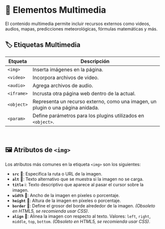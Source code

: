# 🎥 Elementos Multimedia  
El contenido multimedia permite incluir recursos externos como videos, audios, mapas, predicciones meteorológicas, fórmulas matemáticas y más.  

## 🏷️ Etiquetas Multimedia  

| **Etqueta** | **Descripción** |
|---|---|
| `<img>` | Inserta imágenes en la página. |
| `<video>` | Incorpora archivos de video. |
| `<audio>` | Agrega archivos de audio. |
| `<iframe>` | Incrusta otra página web dentro de la actual. |
| `<object>` | Representa un recurso externo, como una imagen, un plugin o una página anidada. |
| `<param>` | Define parámetros para los plugins utilizados en `<object>`. |
<br/>

## 🖼️ Atributos de `<img>`  
Los atributos más comunes en la etiqueta `<img>` son los siguientes:  

* **`src`** 📌: Especifica la ruta o URL de la imagen.  
* **`alt`** 📝: Texto alternativo que se muestra si la imagen no se carga.  
* **`title`** ℹ️: Texto descriptivo que aparece al pasar el cursor sobre la imagen.  
* **`width`** 📏: Ancho de la imagen en píxeles o porcentaje.  
* **`height`** 📐: Altura de la imagen en píxeles o porcentaje.  
* **`border`** 🔲: Define el grosor del borde alrededor de la imagen. *(Obsoleto en HTML5, se recomienda usar CSS)*.  
* **`align`** 📍: Alinea la imagen con respecto al texto. Valores: `left`, `right`, `middle`, `top`, `bottom`. *(Obsoleto en HTML5, se recomienda usar CSS)*.  

